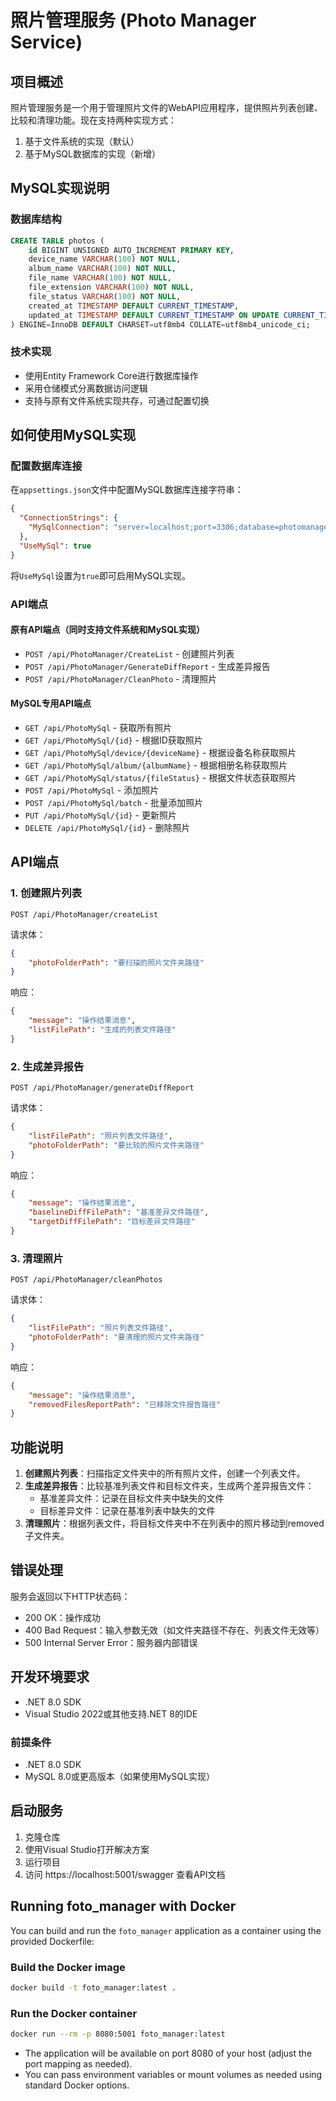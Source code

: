 # 照片管理服务 (Photo Manager Service)

## 项目概述

照片管理服务是一个用于管理照片文件的WebAPI应用程序，提供照片列表创建、比较和清理功能。现在支持两种实现方式：

1. 基于文件系统的实现（默认）
2. 基于MySQL数据库的实现（新增）

## MySQL实现说明

### 数据库结构

```sql
CREATE TABLE photos (
    id BIGINT UNSIGNED AUTO_INCREMENT PRIMARY KEY,
    device_name VARCHAR(100) NOT NULL,
    album_name VARCHAR(100) NOT NULL,
    file_name VARCHAR(100) NOT NULL,
    file_extension VARCHAR(100) NOT NULL,
    file_status VARCHAR(100) NOT NULL,
    created_at TIMESTAMP DEFAULT CURRENT_TIMESTAMP,
    updated_at TIMESTAMP DEFAULT CURRENT_TIMESTAMP ON UPDATE CURRENT_TIMESTAMP
) ENGINE=InnoDB DEFAULT CHARSET=utf8mb4 COLLATE=utf8mb4_unicode_ci;
```

### 技术实现

- 使用Entity Framework Core进行数据库操作
- 采用仓储模式分离数据访问逻辑
- 支持与原有文件系统实现共存，可通过配置切换

## 如何使用MySQL实现

### 配置数据库连接

在`appsettings.json`文件中配置MySQL数据库连接字符串：

```json
{
  "ConnectionStrings": {
    "MySqlConnection": "server=localhost;port=3306;database=photomanager;user=photoman;password=photoman"
  },
  "UseMySql": true
}
```

将`UseMySql`设置为`true`即可启用MySQL实现。

### API端点

#### 原有API端点（同时支持文件系统和MySQL实现）

- `POST /api/PhotoManager/CreateList` - 创建照片列表
- `POST /api/PhotoManager/GenerateDiffReport` - 生成差异报告
- `POST /api/PhotoManager/CleanPhoto` - 清理照片

#### MySQL专用API端点

- `GET /api/PhotoMySql` - 获取所有照片
- `GET /api/PhotoMySql/{id}` - 根据ID获取照片
- `GET /api/PhotoMySql/device/{deviceName}` - 根据设备名称获取照片
- `GET /api/PhotoMySql/album/{albumName}` - 根据相册名称获取照片
- `GET /api/PhotoMySql/status/{fileStatus}` - 根据文件状态获取照片
- `POST /api/PhotoMySql` - 添加照片
- `POST /api/PhotoMySql/batch` - 批量添加照片
- `PUT /api/PhotoMySql/{id}` - 更新照片
- `DELETE /api/PhotoMySql/{id}` - 删除照片

## API端点

### 1. 创建照片列表

```http
POST /api/PhotoManager/createList
```

请求体：
```json
{
    "photoFolderPath": "要扫描的照片文件夹路径"
}
```

响应：
```json
{
    "message": "操作结果消息",
    "listFilePath": "生成的列表文件路径"
}
```

### 2. 生成差异报告

```http
POST /api/PhotoManager/generateDiffReport
```

请求体：
```json
{
    "listFilePath": "照片列表文件路径",
    "photoFolderPath": "要比较的照片文件夹路径"
}
```

响应：
```json
{
    "message": "操作结果消息",
    "baselineDiffFilePath": "基准差异文件路径",
    "targetDiffFilePath": "目标差异文件路径"
}
```

### 3. 清理照片

```http
POST /api/PhotoManager/cleanPhotos
```

请求体：
```json
{
    "listFilePath": "照片列表文件路径",
    "photoFolderPath": "要清理的照片文件夹路径"
}
```

响应：
```json
{
    "message": "操作结果消息",
    "removedFilesReportPath": "已移除文件报告路径"
}
```

## 功能说明

1. **创建照片列表**：扫描指定文件夹中的所有照片文件，创建一个列表文件。
2. **生成差异报告**：比较基准列表文件和目标文件夹，生成两个差异报告文件：
   - 基准差异文件：记录在目标文件夹中缺失的文件
   - 目标差异文件：记录在基准列表中缺失的文件
3. **清理照片**：根据列表文件，将目标文件夹中不在列表中的照片移动到removed子文件夹。

## 错误处理

服务会返回以下HTTP状态码：

- 200 OK：操作成功
- 400 Bad Request：输入参数无效（如文件夹路径不存在、列表文件无效等）
- 500 Internal Server Error：服务器内部错误

## 开发环境要求

- .NET 8.0 SDK
- Visual Studio 2022或其他支持.NET 8的IDE

### 前提条件

- .NET 8.0 SDK
- MySQL 8.0或更高版本（如果使用MySQL实现）

## 启动服务

1. 克隆仓库
2. 使用Visual Studio打开解决方案
3. 运行项目
4. 访问 https://localhost:5001/swagger 查看API文档

## Running foto_manager with Docker

You can build and run the `foto_manager` application as a container using the provided Dockerfile:

### Build the Docker image

```sh
docker build -t foto_manager:latest .
```

### Run the Docker container

```sh
docker run --rm -p 8080:5001 foto_manager:latest
```

- The application will be available on port 8080 of your host (adjust the port mapping as needed).
- You can pass environment variables or mount volumes as needed using standard Docker options.

